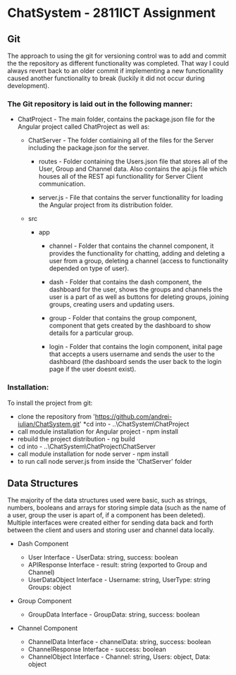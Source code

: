 # ChatSystem - 2811ICT Assignment

## Git
The approach to using the git for versioning control was to add and commit the the repository as different functionality was 
completed. That way I could always revert back to an older commit if implementing a new functionallity caused another functionality
to break (luckily it did not occur during development).

### The Git repository is laid out in the following manner:
* ChatProject - The main folder, contains the package.json file for the Angular project called ChatProject as well as:
  * ChatServer - The folder contiaining all of the files for the Server including the package.json for the server.
    * routes - Folder containing the Users.json file that stores all of the User, Group and Channel data. Also contains 
    the api.js file which houses all of the REST api functionallity for Server Client communication.
    
    * server.js - File that contains the server functionallity for loading the Angular project from its distribution folder.
    
  * src
    * app
      * channel - Folder that contains the channel component, it provides the functionality for chatting, adding and deleting a 
      user from a group, deleting a channel (access to functionality depended on type of user).
      
      * dash - Folder that contains the dash component, the dashboard for the user, shows the groups and channels the user is a 
      part of as well as buttons for deleting groups, joining groups, creating users and updating users. 
      
      * group - Folder that contains the group component, component that gets created by the dashboard to show details for a
      particular group.
      
      * login - Folder that contains the login component, inital page that accepts a users username and sends the user to the 
      dashboard (the dashboard sends the user back to the login page if the user doesnt exist).

### Installation:
To install the project from git:
* clone the repository from 'https://github.com/andrei-iulian/ChatSystem.git'
*cd into - ..\ChatSystem\ChatProject
* call module installation for Angular project - npm install
* rebuild the project distribution - ng build
* cd into - ..\ChatSystem\ChatProject\ChatServer
* call module installation for node server - npm install
* to run call node server.js from inside the 'ChatServer' folder

## Data Structures
The majority of the data structures used were basic, such as strings, numbers, booleans and arrays for storing simple data 
(such as the name of a user, group the user is apart of, if a component has been deleted). Multiple interfaces were created
either for sending data back and forth between the client and users and storing user and channel data locally.
* Dash Component
  * User Interface - UserData: string, success: boolean
  * APIResponse Interface - result: string (exported to Group and Channel)
  * UserDataObject Interface -   Username: string, UserType: string Groups: object

* Group Component
  * GroupData Interface - GroupData: string, success: boolean

* Channel Component
  * ChannelData Interface - channelData: string, success: boolean
  * ChannelResponse Interface - success: boolean
  * ChannelObject Interface - Channel: string, Users: object, Data: object
